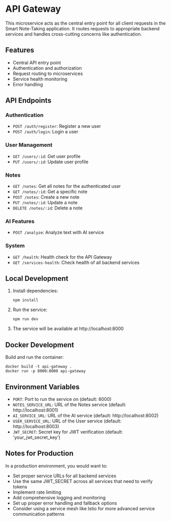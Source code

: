 # API Gateway

This microservice acts as the central entry point for all client requests in the Smart Note-Taking application. It routes requests to appropriate backend services and handles cross-cutting concerns like authentication.

## Features

- Central API entry point
- Authentication and authorization
- Request routing to microservices
- Service health monitoring
- Error handling

## API Endpoints

### Authentication

- `POST /auth/register`: Register a new user
- `POST /auth/login`: Login a user

### User Management

- `GET /users/:id`: Get user profile
- `PUT /users/:id`: Update user profile

### Notes

- `GET /notes`: Get all notes for the authenticated user
- `GET /notes/:id`: Get a specific note
- `POST /notes`: Create a new note
- `PUT /notes/:id`: Update a note
- `DELETE /notes/:id`: Delete a note

### AI Features

- `POST /analyze`: Analyze text with AI service

### System

- `GET /health`: Health check for the API Gateway
- `GET /services-health`: Check health of all backend services

## Local Development

1. Install dependencies:
   ```
   npm install
   ```

2. Run the service:
   ```
   npm run dev
   ```

3. The service will be available at http://localhost:8000

## Docker Development

Build and run the container:
```
docker build -t api-gateway .
docker run -p 8000:8000 api-gateway
```

## Environment Variables

- `PORT`: Port to run the service on (default: 8000)
- `NOTES_SERVICE_URL`: URL of the Notes service (default: http://localhost:8001)
- `AI_SERVICE_URL`: URL of the AI service (default: http://localhost:8002)
- `USER_SERVICE_URL`: URL of the User service (default: http://localhost:8003)
- `JWT_SECRET`: Secret key for JWT verification (default: 'your_jwt_secret_key')

## Notes for Production

In a production environment, you would want to:
- Set proper service URLs for all backend services
- Use the same JWT_SECRET across all services that need to verify tokens
- Implement rate limiting
- Add comprehensive logging and monitoring
- Set up proper error handling and fallback options
- Consider using a service mesh like Istio for more advanced service communication patterns 